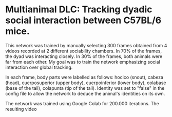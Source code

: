 # Multianimal DLC: Tracking dyadic social interaction between C57BL/6 mice.

This network was trained by manually selecting 300 frames obtained from 4 videos recorded at 2 different sociability chambers.
In 70% of the frames, the dyad was interacting closely. In 30% of the frames, both animals were far from each other.
My goal was to train the network emphasizing social interaction over global tracking.

In each frame, body parts were labelled as follows: hocico (snout), cabeza (head), cuerposuperior (upper body), cuerpoinferior (lower body), colabase (base of the tail), colapunta (tip of the tail). Identity was set to "false" in the config file to allow the network to deduce the animal's identities on its own.

The network was trained using Google Colab for 200.000 iterations.
The resulting video 
